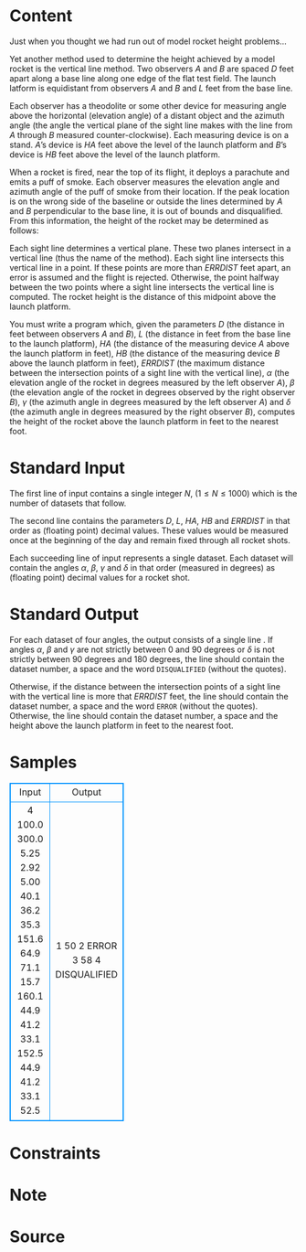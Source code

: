 
# Content

Just when you thought we had run out of model rocket height problems…

Yet another method used to determine the height achieved by a model rocket is the vertical line method. Two observers $A$ and $B$ are spaced $D$ feet apart along a base line along one edge of the flat test field. The launch latform is equidistant from observers $A$ and $B$ and $L$ feet from the base line.

Each observer has a theodolite or some other device for measuring angle above the horizontal (elevation angle) of a distant object and the azimuth angle (the angle the vertical plane of the sight line makes with the line from $A$ through $B$ measured counter-clockwise). Each measuring device is on a stand. $A$’s device is $HA$ feet above the level of the launch platform and $B$’s device is $HB$ feet above the level of the launch platform. 

When a rocket is fired, near the top of its flight, it deploys a parachute and emits a puff of smoke. Each observer measures the elevation angle and azimuth angle of the puff of smoke from their location. If the peak location is on the wrong side of the baseline or outside the lines determined by $A$ and $B$ perpendicular to the base line, it is out of bounds and disqualified. From this information, the height of the rocket may be determined as follows:

Each sight line determines a vertical plane. These two planes intersect in a vertical line (thus the name of the method). Each sight line intersects this vertical line in a point. If these points are more than $ERRDIST$ feet apart, an error is assumed and the flight is rejected. Otherwise, the point halfway between the two points where a sight line intersects the vertical line is computed. The rocket height is the distance of this midpoint above the launch platform.

You must write a program which, given the parameters $D$ (the distance in feet between observers $A$ and $B$), $L$ (the distance in feet from the base line to the launch platform), $HA$ (the distance of the measuring device $A$ above the launch platform in feet), $HB$ (the distance of the measuring device $B$ above the launch platform in feet), $ERRDIST$ (the maximum distance between the intersection points of a sight line with the vertical line), $\alpha$ (the elevation angle of the rocket in degrees measured by the left observer $A$), $\beta$ (the elevation angle of the rocket in degrees observed by the right observer $B$), $\gamma$ (the azimuth angle in degrees measured by the left observer $A$) and $\delta$ (the azimuth angle in degrees measured by the right observer $B$), computes the height of the rocket above the launch platform in feet to the nearest foot.

# Standard Input

The first line of input contains a single integer $N$, ($1\leq N\leq 1000$) which is the number of datasets that follow.

The second line contains the parameters $D$, $L$, $HA$, $HB$ and $ERRDIST$ in that order as (floating point) decimal values. These values would be measured once at the beginning of the day and remain fixed through all rocket shots.

Each succeeding line of input represents a single dataset. Each dataset will contain the angles $\alpha$, $\beta$, $\gamma$ and $\delta$ in that order (measured in degrees) as (floating point) decimal values for a rocket shot.

# Standard Output

For each dataset of four angles, the output consists of a single line . If angles $\alpha$, $\beta$ and $\gamma$ are not strictly between $0$ and $90$ degrees or $\delta$ is not strictly between $90$ degrees and $180$ degrees, the line should contain the dataset number, a space and the word `DISQUALIFIED` (without the quotes).

Otherwise, if the distance between the intersection points of a sight line with the vertical line is more that $ERRDIST$ feet, the line should contain the dataset number, a space and the word `ERROR` (without the quotes). Otherwise, the line should contain the dataset number, a space and the height above the launch platform in feet to the nearest foot.

# Samples

<style>
        table,table tr th, table tr td { border:1px solid #0094ff; }
        table { width: 200px; min-height: 25px; line-height: 25px; text-align: center; border-collapse: collapse;}   
    </style>
<table>
	<tr>
		<td>Input</td>
		<td>Output</td>
	</tr>
<tr><td>4
100.0 300.0 5.25 2.92 5.00
40.1 36.2 35.3 151.6
64.9 71.1 15.7 160.1
44.9 41.2 33.1 152.5
44.9 41.2 33.1 52.5</td><td>1 50
2 ERROR
3 58
4 DISQUALIFIED</td></tr></table>


# Constraints



# Note



# Source


